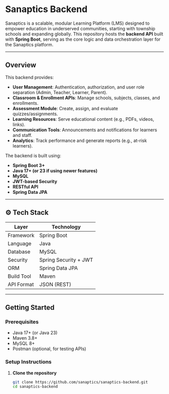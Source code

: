 # Sanaptics Backend

Sanaptics is a scalable, modular Learning Platform (LMS) designed to empower education in underserved communities, starting with township schools and expanding globally. This repository hosts the **backend API** built with **Spring Boot**, serving as the core logic and data orchestration layer for the Sanaptics platform.

---

## Overview

This backend provides:

- **User Management**: Authentication, authorization, and user role separation (Admin, Teacher, Learner, Parent).
- **Classroom & Enrollment APIs**: Manage schools, subjects, classes, and enrollments.
- **Assessment Module**: Create, assign, and evaluate quizzes/assignments.
- **Learning Resources**: Serve educational content (e.g., PDFs, videos, links).
- **Communication Tools**: Announcements and notifications for learners and staff.
- **Analytics**: Track performance and generate reports (e.g., at-risk learners).

The backend is built using:

- **Spring Boot 3+**
- **Java 17+ (or 23 if using newer features)**
- **MySQL**
- **JWT-based Security**
- **RESTful API**
- **Spring Data JPA**

---

## ⚙️ Tech Stack

| Layer             | Technology              |
|------------------|-------------------------|
| Framework        | Spring Boot             |
| Language         | Java                    |
| Database         | MySQL                   |
| Security         | Spring Security + JWT   |
| ORM              | Spring Data JPA         |
| Build Tool       | Maven                   |
| API Format       | JSON (REST)             |

---

## Getting Started

### Prerequisites

- Java 17+ (or Java 23)
- Maven 3.8+
- MySQL 8+
- Postman (optional, for testing APIs)

### Setup Instructions

1. **Clone the repository**
   ```bash
   git clone https://github.com/sanaptics/sanaptics-backend.git
   cd sanaptics-backend
